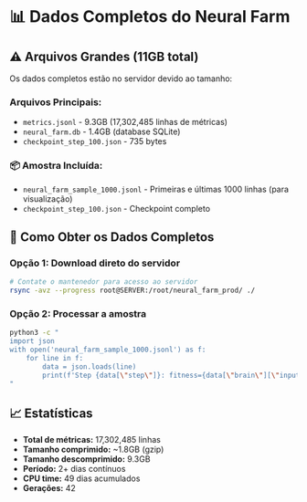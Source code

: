 # 📊 Dados Completos do Neural Farm

## ⚠️ Arquivos Grandes (11GB total)

Os dados completos estão no servidor devido ao tamanho:

### Arquivos Principais:
- `metrics.jsonl` - 9.3GB (17,302,485 linhas de métricas)
- `neural_farm.db` - 1.4GB (database SQLite)
- `checkpoint_step_100.json` - 735 bytes

### 📦 Amostra Incluída:
- `neural_farm_sample_1000.jsonl` - Primeiras e últimas 1000 linhas (para visualização)
- `checkpoint_step_100.json` - Checkpoint completo

## 🔧 Como Obter os Dados Completos

### Opção 1: Download direto do servidor
```bash
# Contate o mantenedor para acesso ao servidor
rsync -avz --progress root@SERVER:/root/neural_farm_prod/ ./
```

### Opção 2: Processar a amostra
```bash
python3 -c "
import json
with open('neural_farm_sample_1000.jsonl') as f:
    for line in f:
        data = json.loads(line)
        print(f'Step {data[\"step\"]}: fitness={data[\"brain\"][\"input\"][\"avg_fitness\"]:.2f}')
"
```

## 📈 Estatísticas

- **Total de métricas:** 17,302,485 linhas
- **Tamanho comprimido:** ~1.8GB (gzip)
- **Tamanho descomprimido:** 9.3GB
- **Período:** 2+ dias contínuos
- **CPU time:** 49 dias acumulados
- **Gerações:** 42
